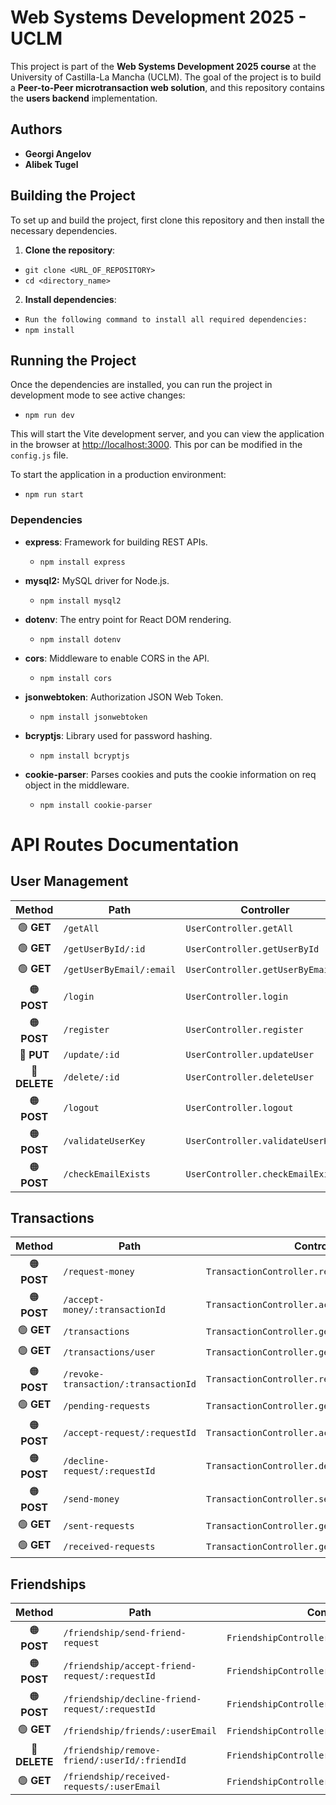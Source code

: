 # Web Systems Development 2025 - UCLM

This project is part of the **Web Systems Development 2025 course** at the University of Castilla-La Mancha (UCLM). The goal of the project is to build a **Peer-to-Peer microtransaction web solution**, and this repository contains the **users backend** implementation.

## Authors

- **Georgi Angelov**
- **Alibek Tugel**


## Building the Project
To set up and build the project, first clone this repository and then install the necessary dependencies.

1. **Clone the repository**:
  - `git clone <URL_OF_REPOSITORY>`
  - `cd <directory_name>`

2. **Install dependencies**:  
  - `Run the following command to install all required dependencies:`
  - `npm install`

## Running the Project

Once the dependencies are installed, you can run the project in development mode to see active changes:
  - `npm run dev`

This will start the Vite development server, and you can view the application in the browser at [http://localhost:3000](http://localhost:3000).
This por can be modified in the `config.js` file.

To start the application in a production environment:
  - `npm run start`


### Dependencies

- **express**: Framework for building REST APIs.
  - `npm install express`

- **mysql2:** MySQL driver for Node.js.
  - `npm install mysql2`

- **dotenv**: The entry point for React DOM rendering.
  - `npm install dotenv`

- **cors**: Middleware to enable CORS in the API.
  - `npm install cors`

- **jsonwebtoken**: Authorization JSON Web Token.
  - `npm install jsonwebtoken`

- **bcryptjs**: Library used for password hashing.
  - `npm install bcryptjs` 
  
- **cookie-parser**: Parses cookies and puts the cookie information on req object in the middleware.
  - `npm install cookie-parser` 


# API Routes Documentation

## User Management

| Method | Path | Controller |
|:------:|------|------------|
| 🟢 **GET** | `/getAll` | `UserController.getAll` |
| 🟢 **GET** | `/getUserById/:id` | `UserController.getUserById` |
| 🟢 **GET** | `/getUserByEmail/:email` | `UserController.getUserByEmail` |
| 🟠 **POST** | `/login` | `UserController.login` |
| 🟠 **POST** | `/register` | `UserController.register` |
| 🔵 **PUT** | `/update/:id` | `UserController.updateUser` |
| 🔴 **DELETE** | `/delete/:id` | `UserController.deleteUser` |
| 🟠 **POST** | `/logout` | `UserController.logout` |
| 🟠 **POST** | `/validateUserKey` | `UserController.validateUserKey` |
| 🟠 **POST** | `/checkEmailExists` | `UserController.checkEmailExists` |

## Transactions

| Method | Path | Controller |
|:------:|------|------------|
| 🟠 **POST** | `/request-money` | `TransactionController.requestMoney` |
| 🟠 **POST** | `/accept-money/:transactionId` | `TransactionController.acceptMoneyRequest` |
| 🟢 **GET** | `/transactions` | `TransactionController.getAllTransactions` |
| 🟢 **GET** | `/transactions/user` | `TransactionController.getTransactionsByEmail` |
| 🟠 **POST** | `/revoke-transaction/:transactionId` | `TransactionController.revokeTransaction` |
| 🟢 **GET** | `/pending-requests` | `TransactionController.getPendingRequests` |
| 🟠 **POST** | `/accept-request/:requestId` | `TransactionController.acceptRequest` |
| 🟠 **POST** | `/decline-request/:requestId` | `TransactionController.declineRequest` |
| 🟠 **POST** | `/send-money` | `TransactionController.sendMoney` |
| 🟢 **GET** | `/sent-requests` | `TransactionController.getSentRequests` |
| 🟢 **GET** | `/received-requests` | `TransactionController.getReceivedRequests` |

## Friendships

| Method | Path | Controller |
|:------:|------|------------|
| 🟠 **POST** | `/friendship/send-friend-request` | `FriendshipController.sendFriendRequest` |
| 🟠 **POST** | `/friendship/accept-friend-request/:requestId` | `FriendshipController.acceptFriendRequest` |
| 🟠 **POST** | `/friendship/decline-friend-request/:requestId` | `FriendshipController.declineFriendRequest` |
| 🟢 **GET** | `/friendship/friends/:userEmail` | `FriendshipController.getFriends` |
| 🔴 **DELETE** | `/friendship/remove-friend/:userId/:friendId` | `FriendshipController.removeFriend` |
| 🟢 **GET** | `/friendship/received-requests/:userEmail` | `FriendshipController.getReceivedRequests` |